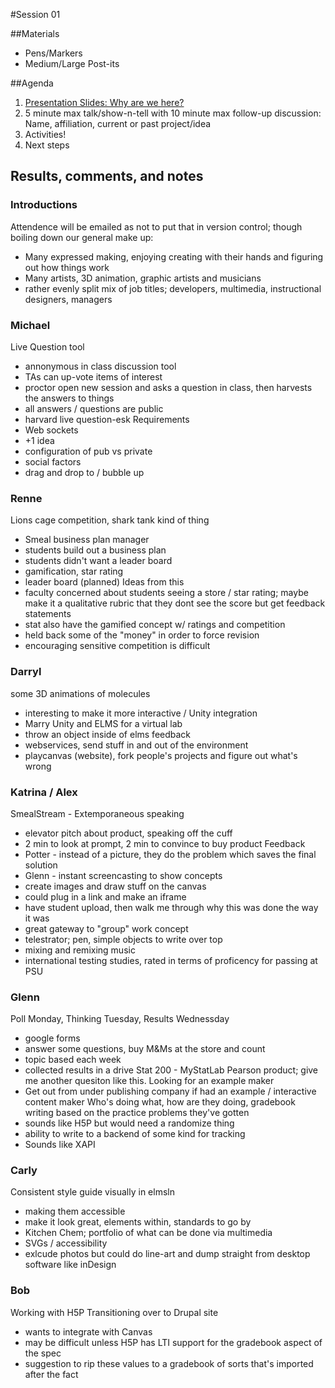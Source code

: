 #Session 01

##Materials
- Pens/Markers
- Medium/Large Post-its

##Agenda

1. [Presentation Slides: Why are we here?](https://docs.google.com/presentation/d/1u6l3vvixphc4ORiZe5Ct0wWKfKmTHEAGFdPiBEv2BOY/edit?usp=sharing)
2. 5 minute max talk/show-n-tell with 10 minute max follow-up discussion: Name, affiliation, current or past project/idea
3. Activities!
4. Next steps

## Results, comments, and notes
### Introductions
Attendence will be emailed as not to put that in version control; though boiling down our general make up:
- Many expressed making, enjoying creating with their hands and figuring out how things work
- Many artists, 3D animation, graphic artists and musicians
- rather evenly split mix of job titles; developers, multimedia, instructional designers, managers

### Michael
Live Question tool
- annonymous in class discussion tool
- TAs can up-vote items of interest
- proctor open new session and asks a question in class, then harvests the answers to things
- all answers / questions are public
- harvard live question-esk
Requirements
- Web sockets
- +1 idea
- configuration of pub vs private
- social factors
- drag and drop to / bubble up

### Renne
Lions cage competition, shark tank kind of thing
- Smeal business plan manager
- students build out a business plan
- students didn't want a leader board
- gamification, star rating
- leader board (planned)
Ideas from this
- faculty concerned about students seeing a store / star rating; maybe make it a qualitative rubric that they dont see the score but get feedback statements
- stat also have the gamified concept w/ ratings and competition
- held back some of the "money" in order to force revision
- encouraging sensitive competition is difficult

### Darryl
some 3D animations of molecules
- interesting to make it more interactive / Unity integration
- Marry Unity and ELMS for a virtual lab
- throw an object inside of elms
feedback
- webservices, send stuff in and out of the environment
- playcanvas (website), fork people's projects and figure out what's wrong

### Katrina / Alex
SmealStream - Extemporaneous speaking
- elevator pitch about product, speaking off the cuff
- 2 min to look at prompt, 2 min to convince to buy product
Feedback
- Potter - instead of a picture, they do the problem which saves the final solution
- Glenn - instant screencasting to show concepts
- create images and draw stuff on the canvas
- could plug in a link and make an iframe
- have student upload, then walk me through why this was done the way it was
- great gateway to "group" work concept
- telestrator; pen, simple objects to write over top
- mixing and remixing music
- international testing studies, rated in terms of proficency for passing at PSU

### Glenn
Poll Monday, Thinking Tuesday, Results Wednessday
- google forms
- answer some questions, buy M&Ms at the store and count
- topic based each week
- collected results in a drive
Stat 200 - MyStatLab Pearson product; give me another quesiton like this. Looking for an example maker
- Get out from under publishing company if had an example / interactive content maker
Who's doing what, how are they doing, gradebook writing based on the practice problems they've gotten
- sounds like H5P but would need a randomize thing
- ability to write to a backend of some kind for tracking
- Sounds like XAPI

### Carly
Consistent style guide visually in elmsln
- making them accessible
- make it look great, elements within, standards to go by
- Kitchen Chem; portfolio of what can be done via multimedia
- SVGs / accessibility
- exlcude photos but could do line-art and dump straight from desktop software like inDesign

### Bob
Working with H5P Transitioning over to Drupal site
- wants to integrate with Canvas
- may be difficult unless H5P has LTI support for the gradebook aspect of the spec
- suggestion to rip these values to a gradebook of sorts that's imported after the fact
